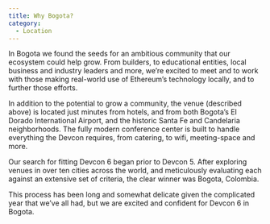 ```yaml
---
title: Why Bogota?
category:
  - Location
---
```


In Bogota we found the seeds for an ambitious community that our ecosystem could help grow. From builders, to educational entities, local business and industry leaders and more, we’re excited to meet and to work with those making real-world use of Ethereum’s technology locally, and to further those efforts.

In addition to the potential to grow a community, the venue (described above) is located just minutes from hotels, and from both Bogota’s El Dorado International Airport, and the historic Santa Fe and Candelaria neighborhoods. The fully modern conference center is built to handle everything the Devcon requires, from catering, to wifi, meeting-space and more.

Our search for fitting Devcon 6 began prior to Devcon 5. After exploring venues in over ten cities across the world, and meticulously evaluating each against an extensive set of criteria, the clear winner was Bogota, Colombia.

This process has been long and somewhat delicate given the complicated year that we’ve all had, but we are excited and confident for Devcon 6 in Bogota.
